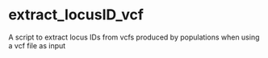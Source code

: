 # extract_locusID_vcf
A script to extract locus IDs from vcfs produced by populations when using a vcf file as input
